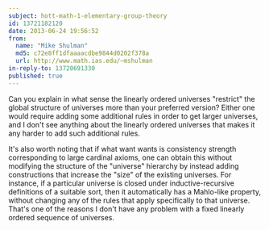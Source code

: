 ```yaml
---
subject: hott-math-1-elementary-group-theory
id: 13721182120
date: 2013-06-24 19:56:52
from:
  name: "Mike Shulman"
  md5: c72e8ff1dfaaaacdbe9844d0202f378a
  url: http://www.math.ias.edu/~mshulman
in-reply-to: 13720691330
published: true
---
```

Can you explain in what sense the linearly ordered universes "restrict" the global structure of universes more than your preferred version? Either one would require adding some additional rules in order to get larger universes, and I don't see anything about the linearly ordered universes that makes it any harder to add such additional rules. 

It's also worth noting that if what want wants is consistency strength corresponding to large cardinal axioms, one can obtain this without modifying the structure of the "universe" hierarchy by instead adding constructions that increase the "size" of the existing universes. For instance, if a particular universe is closed under inductive-recursive definitions of a suitable sort, then it automatically has a Mahlo-like property, without changing any of the rules that apply specifically to that universe. That's one of the reasons I don't have any problem with a fixed linearly ordered sequence of universes.
